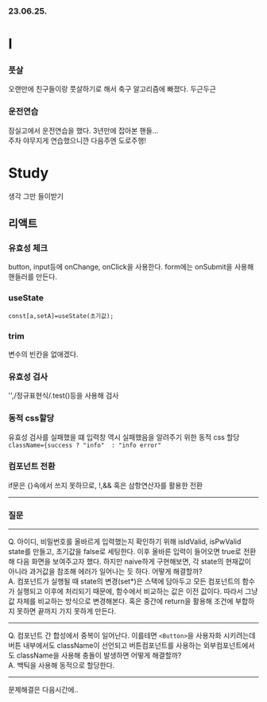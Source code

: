 ### 23.06.25.
# I
### 풋살
오랜만에 친구들이랑 풋살하기로 해서 축구 알고리즘에 빠졌다. 두근두근
### 운전연습
잠실고에서 운전연습을 했다. 3년만에 잡아본 핸들...   
주차 야무지게 연습했으니깐 다음주엔 도로주행!
# Study
생각 그만 들이받기
## 리액트
### 유효성 체크
button, input등에 onChange, onClick을 사용한다. form에는 onSubmit을 사용해 핸들러를 만든다.
### useState
`const[a,setA]=useState(초기값);`
### trim
변수의 빈칸을 없애겠다.
### 유효성 검사
'',/정규표현식/.test()등을 사용해 검사
### 동적 css할당
유효성 검사를 실패했을 떄 입력창 역시 실패했음을 알려주기 위한 동적 css 할당
`className={success ? "info"  : "info error"`
### 컴포넌트 전환
if문은 {}속에서 쓰지 못하므로, !,&& 혹은 삼항연산자를 활용한 전환
***
### 질문
***
Q. 아이디, 비밀번호를 올바르게 입력했는지 확인하기 위해 isIdValid, isPwValid state를 만들고, 초기값을 false로 세팅한다. 이후 올바른 입력이 들어오면 true로 전환해 다음 화면을 보여주고자 했다.
하지만 naive하게 구현해보면, 각 state의 현재값이 아니라 과거값을 참조해 에러가 일어나는 듯 하다. 어떻게 해결할까?   
A. 컴포넌트가 실행될 때 state의 변경(set*)은 스택에 담아두고 모든 컴포넌트의 함수가 실행되고 이후에 처리되기 때문에, 함수에서 비교하는 값은 이전 값이다.
따라서 그냥 값 자체를 비교하는 방식으로 변경해본다. 혹은 중간에 return을 활용해 조건에 부합하지 못하면 끝까지 가지 못하게 만든다.
***
Q. 컴포넌트 간 합성에서 중복이 일어난다. 이를테면 `<Button>`을 사용자화 시키려는데 버튼 내부에서도 className이 선언되고 버튼컴포넌트를 사용하는 외부컴포넌트에서도 className을 사용해 충돌이 발생하면 어떻게 해결할까?   
A. 백틱을 사용해 동적으로 할당한다. 
***
문제해결은 다음시간에..
